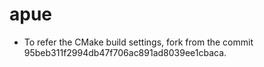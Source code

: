 # apue

* To refer the CMake build settings, fork from the commit 95beb311f2994db47f706ac891ad8039ee1cbaca.
